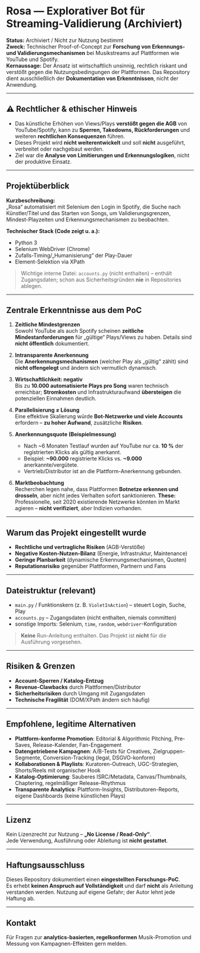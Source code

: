 # Rosa — Explorativer Bot für Streaming-Validierung (Archiviert)

**Status:** Archiviert / Nicht zur Nutzung bestimmt  
**Zweck:** Technischer Proof-of-Concept zur **Forschung von Erkennungs- und Validierungsmechanismen** bei Musikstreams auf Plattformen wie YouTube und Spotify.  
**Kernaussage:** Der Ansatz ist wirtschaftlich unsinnig, rechtlich riskant und verstößt gegen die Nutzungsbedingungen der Plattformen. Das Repository dient ausschließlich der **Dokumentation von Erkenntnissen**, nicht der Anwendung.

---

## ⚠️ Rechtlicher & ethischer Hinweis

- Das künstliche Erhöhen von Views/Plays **verstößt gegen die AGB** von YouTube/Spotify, kann zu **Sperren, Takedowns, Rückforderungen** und weiteren **rechtlichen Konsequenzen** führen.  
- Dieses Projekt wird **nicht weiterentwickelt** und soll **nicht** ausgeführt, verbreitet oder nachgebaut werden.  
- Ziel war die **Analyse von Limitierungen und Erkennungslogiken**, nicht der produktive Einsatz.

---

## Projektüberblick

**Kurzbeschreibung:**  
„Rosa“ automatisiert mit Selenium den Login in Spotify, die Suche nach Künstler/Titel und das Starten von Songs, um Validierungsgrenzen, Mindest-Playzeiten und Erkennungsmechanismen zu beobachten.

**Technischer Stack (Code zeigt u. a.):**
- Python 3  
- Selenium WebDriver (Chrome)  
- Zufalls-Timing/„Humanisierung“ der Play-Dauer  
- Element-Selektion via XPath

> Wichtige interne Datei: `accounts.py` (nicht enthalten) – enthält Zugangsdaten; schon aus Sicherheitsgründen **nie** in Repositories ablegen.

---

## Zentrale Erkenntnisse aus dem PoC

1. **Zeitliche Mindestgrenzen**  
   Sowohl YouTube als auch Spotify scheinen **zeitliche Mindestanforderungen** für „gültige“ Plays/Views zu haben. Details sind **nicht öffentlich** dokumentiert.

2. **Intransparente Anerkennung**  
   Die **Anerkennungsmechanismen** (welcher Play als „gültig“ zählt) sind **nicht offengelegt** und ändern sich vermutlich dynamisch.

3. **Wirtschaftlichkeit: negativ**  
   Bis zu **10.000 automatisierte Plays pro Song** waren technisch erreichbar; **Stromkosten** und Infrastrukturaufwand **übersteigen** die potenziellen Einnahmen deutlich.

4. **Parallelisierung ≠ Lösung**  
   Eine effektive Skalierung würde **Bot-Netzwerke und viele Accounts** erfordern – **zu hoher Aufwand**, zusätzliche **Risiken**.

5. **Anerkennungsquote (Beispielmessung)**  
   - Nach ~6 Monaten Testlauf wurden auf YouTube nur ca. **10 %** der registrierten Klicks als gültig anerkannt.  
   - Beispiel: **~90.000** registrierte Klicks vs. **~9.000** anerkannte/vergütete.  
   - Vertrieb/Distributor ist an die Plattform-Anerkennung gebunden.

6. **Marktbeobachtung**  
   Recherchen legen nahe, dass Plattformen **Botnetze erkennen und drosseln**, aber nicht jedes Verhalten sofort sanktionieren. **These:** Professionelle, seit 2020 existierende Netzwerke könnten im Markt agieren – **nicht verifiziert**, aber Indizien vorhanden.  

---

## Warum das Projekt eingestellt wurde

- **Rechtliche und vertragliche Risiken** (AGB-Verstöße)  
- **Negative Kosten-Nutzen-Bilanz** (Energie, Infrastruktur, Maintenance)  
- **Geringe Planbarkeit** (dynamische Erkennungsmechanismen, Quoten)  
- **Reputationsrisiko** gegenüber Plattformen, Partnern und Fans

---

## Dateistruktur (relevant)

- `main.py` / Funktionskern (z. B. `VioletInAction`) – steuert Login, Suche, Play  
- `accounts.py` – Zugangsdaten (nicht enthalten, niemals committen)  
- sonstige Imports: Selenium, `time`, `random`, `webdriver`-Konfiguration

> **Keine** Run-Anleitung enthalten. Das Projekt ist **nicht** für die Ausführung vorgesehen.

---

## Risiken & Grenzen

- **Account-Sperren / Katalog-Entzug**  
- **Revenue-Clawbacks** durch Plattformen/Distributor  
- **Sicherheitsrisiken** durch Umgang mit Zugangsdaten  
- **Technische Fragilität** (DOM/XPath ändern sich häufig)

---

## Empfohlene, legitime Alternativen

- **Plattform-konforme Promotion**: Editorial & Algorithmic Pitching, Pre-Saves, Release-Kalender, Fan-Engagement  
- **Datengetriebene Kampagnen**: A/B-Tests für Creatives, Zielgruppen-Segmente, Conversion-Tracking (legal, DSGVO-konform)  
- **Kollaborationen & Playlists**: Kuratoren-Outreach, UGC-Strategien, Shorts/Reels mit organischer Hook  
- **Katalog-Optimierung**: Sauberes ISRC/Metadata, Canvas/Thumbnails, Chaptering, regelmäßiger Release-Rhythmus  
- **Transparente Analytics**: Plattform-Insights, Distributoren-Reports, eigene Dashboards (keine künstlichen Plays)

---

## Lizenz

Kein Lizenzrecht zur Nutzung – **„No License / Read-Only“**.  
Jede Verwendung, Ausführung oder Ableitung ist **nicht gestattet**.

---

## Haftungsausschluss

Dieses Repository dokumentiert einen **eingestellten Forschungs-PoC**.  
Es erhebt **keinen Anspruch auf Vollständigkeit** und darf **nicht** als Anleitung verstanden werden. Nutzung auf eigene Gefahr; der Autor lehnt jede Haftung ab.

---

## Kontakt

Für Fragen zur **analytics-basierten, regelkonformen** Musik-Promotion und Messung von Kampagnen-Effekten gern melden.
